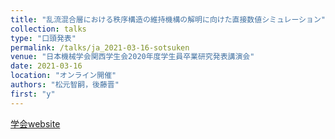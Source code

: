 ```yaml
---
title: "乱流混合層における秩序構造の維持機構の解明に向けた直接数値シミュレーション"
collection: talks
type: "口頭発表"
permalink: /talks/ja_2021-03-16-sotsuken
venue: "日本機械学会関西学生会2020年度学生員卒業研究発表講演会"
date: 2021-03-16
location: "オンライン開催"
authors: "松元智嗣，後藤晋"
first: "y"
---
```


<a href="https://confit.atlas.jp/guide/event/ksconf2021s/top" target="_blank" rel="noopener noreferrer">学会website</a>